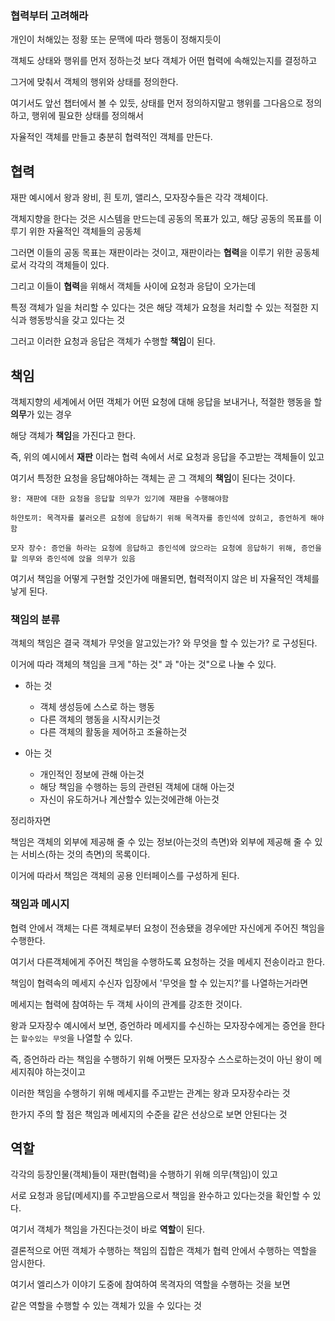 ### 협력부터 고려해라

개인이 처해있는 정황 또는 문맥에 따라 행동이 정해지듯이

객체도 상태와 행위를 먼저 정하는것 보다 객체가 어떤 협력에 속해있는지를 결정하고

그거에 맞춰서 객체의 행위와 상태를 정의한다.

여기서도 앞선 챕터에서 볼 수 있듯, 상태를 먼저 정의하지말고 행위를 그다음으로 정의하고, 행위에 필요한 상태를 정의해서

자율적인 객체를 만들고 충분히 협력적인 객체를 만든다.

## 협력

재판 예시에서 왕과 왕비, 흰 토끼, 앨리스, 모자장수들은 각각 객체이다.

객체지향을 한다는 것은 시스템을 만드는데 공동의 목표가 있고, 해당 공동의 목표를 이루기 위한 자율적인 객체들의 공동체

그러면 이들의 공동 목표는 재판이라는 것이고, 재판이라는 **협력**을 이루기 위한 공동체로서 각각의 객체들이 있다.

그리고 이들이 **협력**을 위해서 객체들 사이에 요청과 응답이 오가는데

특정 객체가 일을 처리할 수 있다는 것은 해당 객체가 요청을 처리할 수 있는 적절한 지식과 행동방식을 갖고 있다는 것

그러고 이러한 요청과 응답은 객체가 수행할 **책임**이 된다.

## 책임

객체지향의 세계에서 어떤 객체가 어떤 요청에 대해 응답을 보내거나, 적절한 행동을 할 **의무**가 있는 경우

해당 객체가 **책임**을 가진다고 한다.

즉, 위의 예시에서 **재판** 이라는 협력 속에서 서로 요청과 응답을 주고받는 객체들이 있고

여기서 특정한 요청을 응답해야하는 객체는 곧 그 객체의 **책임**이 된다는 것이다.

```
왕: 재판에 대한 요청을 응답할 의무가 있기에 재판을 수행해야함

하얀토끼: 목격자를 불러오른 요청에 응답하기 위해 목격자를 증인석에 앉히고, 증언하게 해야함

모자 장수: 증언을 하라는 요청에 응답하고 증인석에 앉으라는 요청에 응답하기 위해, 증언을 할 의무와 증인석에 앉을 의무가 있음
```

여기서 책임을 어떻게 구현할 것인가에 매몰되면, 협력적이지 않은 비 자율적인 객체를 낳게 된다.

### 책임의 분류

객체의 책임은 결국 객체가 무엇을 알고있는가? 와 무엇을 할 수 있는가? 로 구성된다.

이거에 따라 객체의 책임을 크게 "하는 것" 과 "아는 것"으로 나눌 수 있다.

- 하는 것

  - 객체 생성등에 스스로 하는 행동
  - 다른 객체의 행동을 시작시키는것
  - 다른 객체의 활동을 제어하고 조율하는것

- 아는 것

  - 개인적인 정보에 관해 아는것
  - 해당 책임을 수행하는 등의 관련된 객체에 대해 아는것
  - 자신이 유도하거나 계산할수 있는것에관해 아는것

정리하자면

책임은 객체의 외부에 제공해 줄 수 있는 정보(아는것의 측면)와 외부에 제공해 줄 수 있는 서비스(하는 것의 측면)의 목록이다.

이거에 따라서 책임은 객체의 공용 인터페이스를 구성하게 된다.

### 책임과 메시지

협력 안에서 객체는 다른 객체로부터 요청이 전송됐을 경우에만 자신에게 주어진 책임을 수행한다.

여기서 다른객체에게 주어진 책임을 수행하도록 요청하는 것을 메세지 전송이라고 한다.

책임이 협력속의 메세지 수신자 입장에서 '무엇을 할 수 있는지?'를 나열하는거라면

메세지는 협력에 참여하는 두 객체 사이의 관계를 강조한 것이다.

왕과 모자장수 예시에서 보면, 증언하라 메세지를 수신하는 모자장수에게는 증언을 한다는 `할수있는 무엇`을 나열할 수 있다.

즉, 증언하라 라는 책임을 수행하기 위해 어쨋든 모자장수 스스로하는것이 아닌 왕이 메세지줘야 하는것이고

이러한 책임을 수행하기 위해 메세지를 주고받는 관계는 왕과 모자장수라는 것

한가지 주의 할 점은 책임과 메세지의 수준을 같은 선상으로 보면 안된다는 것

## 역할

각각의 등장인물(객체)들이 재판(협력)을 수행하기 위해 의무(책임)이 있고

서로 요청과 응답(메세지)를 주고받음으로서 책임을 완수하고 있다는것을 확인할 수 있다.

여기서 객체가 책임을 가진다는것이 바로 **역할**이 된다.

결론적으로 어떤 객체가 수행하는 책임의 집합은 객체가 협력 안에서 수행하는 역할을 암시한다.

여기서 엘리스가 이야기 도중에 참여하여 목격자의 역할을 수행하는 것을 보면

같은 역할을 수행할 수 있는 객체가 있을 수 있다는 것
